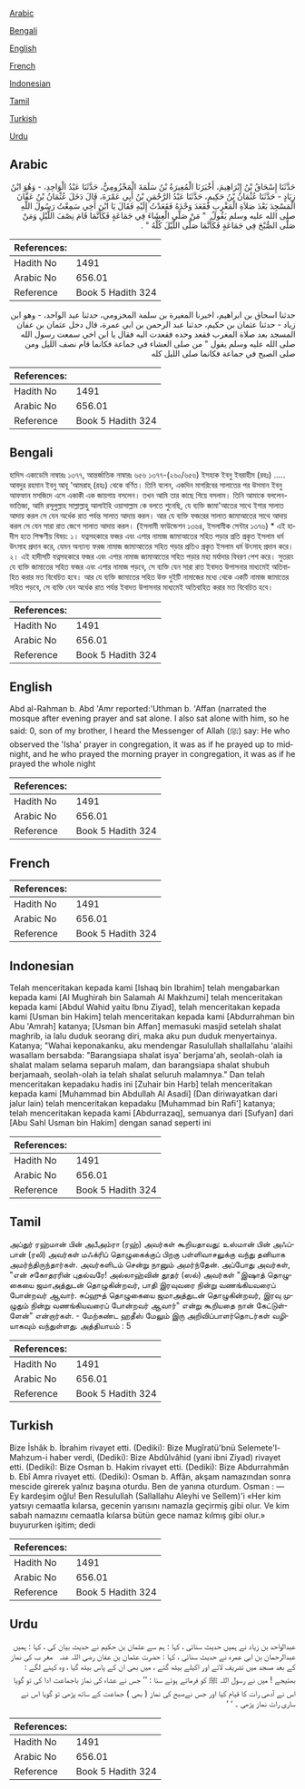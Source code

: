 [Arabic](#arabic)

[Bengali](#bengali)

[English](#english)

[French](#french)

[Indonesian](#indonesian)

[Tamil](#tamil)

[Turkish](#turkish)

[Urdu](#urdu)

## Arabic


<div dir="rtl" lang="ar" style={{fontSize:'larger',backgroundColor:'#f8f9fa',padding:20}}>
حَدَّثَنَا إِسْحَاقُ بْنُ إِبْرَاهِيمَ، أَخْبَرَنَا الْمُغِيرَةُ بْنُ سَلَمَةَ الْمَخْزُومِيُّ، حَدَّثَنَا عَبْدُ الْوَاحِدِ، - وَهُوَ ابْنُ زِيَادٍ - حَدَّثَنَا عُثْمَانُ بْنُ حَكِيمٍ، حَدَّثَنَا عَبْدُ الرَّحْمَنِ بْنُ أَبِي عَمْرَةَ، قَالَ دَخَلَ عُثْمَانُ بْنُ عَفَّانَ الْمَسْجِدَ بَعْدَ صَلاَةِ الْمَغْرِبِ فَقَعَدَ وَحْدَهُ فَقَعَدْتُ إِلَيْهِ فَقَالَ يَا ابْنَ أَخِي سَمِعْتُ رَسُولَ اللَّهِ صلى الله عليه وسلم يَقُولُ ‏ "‏ مَنْ صَلَّى الْعِشَاءَ فِي جَمَاعَةٍ فَكَأَنَّمَا قَامَ نِصْفَ اللَّيْلِ وَمَنْ صَلَّى الصُّبْحَ فِي جَمَاعَةٍ فَكَأَنَّمَا صَلَّى اللَّيْلَ كُلَّهُ ‏"‏ ‏.‏
</div>
<div style={{backgroundColor:'#f8f9fa',padding:20, marginBottom: 10}}><table> <thead> <tr> <th>References:</th> <th></th> </tr> </thead> <tbody><tr><td>Hadith No</td><td>1491</td></tr><tr><td>Arabic No</td><td>656.01</td></tr><tr><td>Reference</td><td>Book 5 Hadith 324</td></tr></tbody></table></div>


<div dir="rtl" lang="ar" style={{fontSize:'larger',backgroundColor:'#f8f9fa',padding:20}}>
حدثنا اسحاق بن ابراهيم، اخبرنا المغيرة بن سلمة المخزومي، حدثنا عبد الواحد، - وهو ابن زياد - حدثنا عثمان بن حكيم، حدثنا عبد الرحمن بن ابي عمرة، قال دخل عثمان بن عفان المسجد بعد صلاة المغرب فقعد وحده فقعدت اليه فقال يا ابن اخي سمعت رسول الله صلى الله عليه وسلم يقول " من صلى العشاء في جماعة فكانما قام نصف الليل ومن صلى الصبح في جماعة فكانما صلى الليل كله
</div>
<div style={{backgroundColor:'#f8f9fa',padding:20, marginBottom: 10}}><table> <thead> <tr> <th>References:</th> <th></th> </tr> </thead> <tbody><tr><td>Hadith No</td><td>1491</td></tr><tr><td>Arabic No</td><td>656.01</td></tr><tr><td>Reference</td><td>Book 5 Hadith 324</td></tr></tbody></table></div>

## Bengali


<div dir="ltr" lang="bn" style={{fontSize:'larger',backgroundColor:'#f8f9fa',padding:20}}>
হাদিস একাডেমি নাম্বারঃ ১৩৭৭, আন্তর্জাতিক নাম্বারঃ ৬৫৬ ১৩৭৭-(২৬০/৬৫৬) ইসহাক ইবনু ইবরাহীম (রহঃ) ..... আবদুর রহমান ইবনু আবূ 'আমরাহ্ (রহঃ) থেকে বর্ণিত। তিনি বলেন, একদিন মাগরিবের সালাতের পর উসমান ইবনু আফফান মসজিদে এসে একাকী এক জায়গায় বসলেন। তখন আমি তার কাছে গিয়ে বসলাম। তিনি আমাকে বললেন- ভাতিজা, আমি রসূলুল্লাহ সাল্লাল্লাহু আলাইহি ওয়াসাল্লাম কে বলতে শুনেছি, যে ব্যক্তি জামা'আতের সাথে ইশার সালাত আদায় করল সে যেন অর্ধেক রাত পর্যন্ত সালাত আদায় করল। আর যে ব্যক্তি ফজরের সালাত জামাআতের সাথে আদায় করল সে যেন সারা রাত জেগে সালাত আদায় করল। (ইসলামী ফাউন্ডেশন ১৩৬৪, ইসলামীক সেন্টার ১৩৭৬) * এই হাদীস হতে শিক্ষণীয় বিষয়: ১। যত্নসহকারে ফজর এবং এশার নামাজ জামাআতের সহিত পড়ার প্রতি প্রকৃত ইসলাম ধর্ম উৎসাহ প্রদান করে, যেমন অন্যান্য ফরজ নামাজ জামাআতের সহিত পড়ার প্রতিও প্রকৃত ইসলাম ধর্ম উৎসাহ প্রদান করে। ২। এই হাদীসটি যত্নসহকারে ফজর এবং এশার নামাজ জামাআতের সহিত পড়ার মহা মর্যাদার বিবরণ পেশ করে। সুতরাং যে ব্যক্তি জামাতের সহিত ফজর এবং এশার নামাজ পড়বে, সে ব্যক্তি যেন সারা রাত ইবাদত উপাসনার মাধ্যমেই অতিবাহিত করার মত বিবেচিত হবে। আর যে ব্যক্তি জামাতের সহিত উক্ত দুইটি নামাজের মধ্যে থেকে একটি নামাজ জামাতের সহিত পড়বে, সে ব্যক্তি যেন অর্ধেক রাত পর্যন্ত ইবাদত উপাসনার মাধ্যমেই অতিবাহিত করার মত বিবেচিত হবে।
</div>
<div style={{backgroundColor:'#f8f9fa',padding:20, marginBottom: 10}}><table> <thead> <tr> <th>References:</th> <th></th> </tr> </thead> <tbody><tr><td>Hadith No</td><td>1491</td></tr><tr><td>Arabic No</td><td>656.01</td></tr><tr><td>Reference</td><td>Book 5 Hadith 324</td></tr></tbody></table></div>

## English


<div dir="ltr" lang="en" style={{fontSize:'larger',backgroundColor:'#f8f9fa',padding:20}}>
Abd al-Rahman b. Abd 'Amr reported:'Uthman b. 'Affan (narrated the mosque after evening prayer and sat alone. I also sat alone with him, so he said: 0, son of my brother, I heard the Messenger of Allah (ﷺ) say: He who observed the 'Isha' prayer in congregation, it was as if he prayed up to midnight, and he who prayed the morning prayer in congregation, it was as if he prayed the whole night
</div>
<div style={{backgroundColor:'#f8f9fa',padding:20, marginBottom: 10}}><table> <thead> <tr> <th>References:</th> <th></th> </tr> </thead> <tbody><tr><td>Hadith No</td><td>1491</td></tr><tr><td>Arabic No</td><td>656.01</td></tr><tr><td>Reference</td><td>Book 5 Hadith 324</td></tr></tbody></table></div>

## French


<div dir="ltr" lang="fr" style={{fontSize:'larger',backgroundColor:'#f8f9fa',padding:20}}>

</div>
<div style={{backgroundColor:'#f8f9fa',padding:20, marginBottom: 10}}><table> <thead> <tr> <th>References:</th> <th></th> </tr> </thead> <tbody><tr><td>Hadith No</td><td>1491</td></tr><tr><td>Arabic No</td><td>656.01</td></tr><tr><td>Reference</td><td>Book 5 Hadith 324</td></tr></tbody></table></div>

## Indonesian


<div dir="ltr" lang="id" style={{fontSize:'larger',backgroundColor:'#f8f9fa',padding:20}}>
Telah menceritakan kepada kami [Ishaq bin Ibrahim] telah mengabarkan kepada kami [Al Mughirah bin Salamah Al Makhzumi] telah menceritakan kepada kami [Abdul Wahid yaitu Ibnu Ziyad], telah menceritakan kepada kami [Usman bin Hakim] telah menceritakan kepada kami [Abdurrahman bin Abu 'Amrah] katanya; [Usman bin Affan] memasuki masjid setelah shalat maghrib, ia lalu duduk seorang diri, maka aku pun duduk menyertainya. Katanya; "Wahai keponakanku, aku mendengar Rasulullah shallallahu 'alaihi wasallam bersabda: "Barangsiapa shalat isya' berjama'ah, seolah-olah ia shalat malam selama separuh malam, dan barangsiapa shalat shubuh berjamaah, seolah-olah ia telah shalat seluruh malamnya." Dan telah menceritakan kepadaku hadis ini [Zuhair bin Harb] telah menceritakan kepada kami [Muhammad bin Abdullah Al Asadi] (Dan diriwayatkan dari jalur lain) telah menceritakan kepadaku [Muhammad bin Rafi'] katanya; telah menceritakan kepada kami [Abdurrazaq], semuanya dari [Sufyan] dari [Abu Sahl Usman bin Hakim] dengan sanad seperti ini
</div>
<div style={{backgroundColor:'#f8f9fa',padding:20, marginBottom: 10}}><table> <thead> <tr> <th>References:</th> <th></th> </tr> </thead> <tbody><tr><td>Hadith No</td><td>1491</td></tr><tr><td>Arabic No</td><td>656.01</td></tr><tr><td>Reference</td><td>Book 5 Hadith 324</td></tr></tbody></table></div>

## Tamil


<div dir="ltr" lang="ta" style={{fontSize:'larger',backgroundColor:'#f8f9fa',padding:20}}>
அப்துர் ரஹ்மான் பின் அபீஅம்ரா (ரஹ்) அவர்கள் கூறியதாவது: உஸ்மான் பின் அஃப்பான் (ரலி) அவர்கள் மஃக்ரிப் தொழுகைக்குப் பிறகு பள்ளிவாசலுக்கு வந்து தனியாக அமர்ந்திருந்தார்கள். அவர்களிடம் சென்று நானும் அமர்ந்தேன். அப்போது அவர்கள், "என் சகோதரரின் புதல்வரே! அல்லாஹ்வின் தூதர் (ஸல்) அவர்கள் "இஷாத் தொழுகையை ஜமாஅத்துடன் தொழுகின்றவர், பாதி இரவுவரை நின்று வணங்கியவரைப் போன்றவர் ஆவார். சுப்ஹுத் தொழுகையை ஜமாஅத்துடன் தொழுகின்றவர், இரவு முழுதும் நின்று வணங்கியவரைப் போன்றவர் ஆவார்" என்று கூறியதை நான் கேட்டுள்ளேன்" என்றார்கள். - மேற்கண்ட ஹதீஸ் மேலும் இரு அறிவிப்பாளர்தொடர்கள் வழியாகவும் வந்துள்ளது. அத்தியாயம் : 5
</div>
<div style={{backgroundColor:'#f8f9fa',padding:20, marginBottom: 10}}><table> <thead> <tr> <th>References:</th> <th></th> </tr> </thead> <tbody><tr><td>Hadith No</td><td>1491</td></tr><tr><td>Arabic No</td><td>656.01</td></tr><tr><td>Reference</td><td>Book 5 Hadith 324</td></tr></tbody></table></div>

## Turkish


<div dir="ltr" lang="tr" style={{fontSize:'larger',backgroundColor:'#f8f9fa',padding:20}}>
Bize İshâk b. İbrahim rivayet etti. (Dediki): Bize Mugîratü'bnü Selemete'l-Mahzum-i haber verdi, (Dediki): Bize Abdûlvâhid (yani ibni Ziyad) rivayet etti. (Dediki): Bize Osman b. Hakim rivayet etti. (Dediki): Bize Abdurrahmân b. Ebî Amra rivayet etti. (Dediki): Osman b. Affân, akşam namazından sonra mescide girerek yalnız başına oturdu. Ben de yanına oturdum. Osman : — Ey kardeşim oğlu! Ben Resulullah (Sallallahu Aleyhi ve Sellem)'i «Her kim yatsıyı cemaatla kılarsa, gecenin yarısını namazla geçirmiş gibi olur. Ve kim sabah namazını cemaatla kılarsa bütün gece namaz kılmış gibi olur.» buyururken işitim; dedi
</div>
<div style={{backgroundColor:'#f8f9fa',padding:20, marginBottom: 10}}><table> <thead> <tr> <th>References:</th> <th></th> </tr> </thead> <tbody><tr><td>Hadith No</td><td>1491</td></tr><tr><td>Arabic No</td><td>656.01</td></tr><tr><td>Reference</td><td>Book 5 Hadith 324</td></tr></tbody></table></div>

## Urdu


<div dir="rtl" lang="ur" style={{fontSize:'larger',backgroundColor:'#f8f9fa',padding:20}}>
عبدالواحد بن زیاد نے ہمیں حدیث سنائی ، کہا : ہم سے عثمان بن حکیم نے حدیث بیان کی ، کہا : ہمیں عبدالرحمان بن ابی عمرہ نے حدیث سنائی ، کہا : حضرت عثمان بن عفان ‌رضی ‌اللہ ‌عنہ ‌ ‌ مغر ب کی نماز کے بعد مسجد میں تشریف لائے اور اکیلے بیٹھ گئے ، میں بھی ان کے پاس بیٹھ گیا ، وہ کہنے لگے : بھتیجے ! میں نے رسول اللہ ﷺ کو فرماتے ہوئے سنا : ’’ جس نے عشاء کی نماز باجماعت ادا کی تو گویا اس نے آدھی رات کا قیام کیا اور جس نےصبح کی نماز ( بھی ) جماعت کے ساتھ پڑھی تو گویا اس نے ساری رات نماز پڑھی ۔ ‘ ‘
</div>
<div style={{backgroundColor:'#f8f9fa',padding:20, marginBottom: 10}}><table> <thead> <tr> <th>References:</th> <th></th> </tr> </thead> <tbody><tr><td>Hadith No</td><td>1491</td></tr><tr><td>Arabic No</td><td>656.01</td></tr><tr><td>Reference</td><td>Book 5 Hadith 324</td></tr></tbody></table></div>